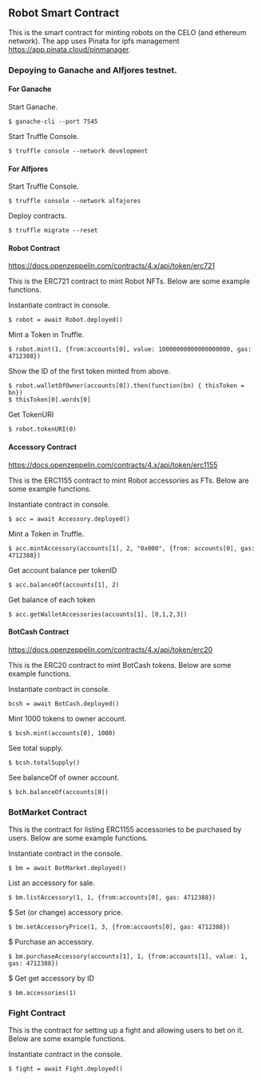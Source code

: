 ## Robot Smart Contract
This is the smart contract for minting robots on the CELO (and ethereum network). The app uses Pinata for ipfs management <https://app.pinata.cloud/pinmanager>.

### Depoying to Ganache and Alfjores testnet.

#### For Ganache
Start Ganache.
```
$ ganache-cli --port 7545
```

Start Truffle Console.
```
$ truffle console --network development
```

#### For Alfjores

Start Truffle Console.
```
$ truffle console --network alfajores
```

Deploy contracts.
```
$ truffle migrate --reset
```

#### Robot Contract
<https://docs.openzeppelin.com/contracts/4.x/api/token/erc721>  

This is the ERC721 contract to mint Robot NFTs. Below are some example functions.  

Instantiate contract in console.
```
$ robot = await Robot.deployed()
```

Mint a Token in Truffle.
```
$ robot.mint(1, {from:accounts[0], value: 10000000000000000000, gas: 4712388})
```

Show the ID of the first token minted from above.
```
$ robot.walletOfOwner(accounts[0]).then(function(bn) { thisToken = bn})
$ thisToken[0].words[0]
```

Get TokenURI
```
$ robot.tokenURI(0)
```

#### Accessory Contract
<https://docs.openzeppelin.com/contracts/4.x/api/token/erc1155>  

This is the ERC1155 contract to mint Robot accessories as FTs. Below are some example functions.   

Instantiate contract in console.
```
$ acc = await Accessory.deployed()
```

Mint a Token in Truffle.
```
$ acc.mintAccessory(accounts[1], 2, "0x000", {from: accounts[0], gas: 4712388})
```

Get account balance per tokenID
```
$ acc.balanceOf(accounts[1], 2)
```

Get balance of each token
```
$ acc.getWalletAccessories(accounts[1], [0,1,2,3])
```

#### BotCash Contract
<https://docs.openzeppelin.com/contracts/4.x/api/token/erc20>  

This is the ERC20 contract to mint BotCash tokens. Below are some example functions.  

Instantiate contract in console.
```
bcsh = await BotCash.deployed()
```

Mint 1000 tokens to owner account.
```
$ bcsh.mint(accounts[0], 1000)
```

See total supply.
```
$ bcsh.totalSupply()
```

See balanceOf of owner account.
```
$ bch.balanceOf(accounts[0])
```

### BotMarket Contract
This is the contract for listing ERC1155 accessories to be purchased by users. Below are some example functions.  

Instantiate contract in the console.
```
$ bm = await BotMarket.deployed()
```

List an accessory for sale.
```
$ bm.listAccessory(1, 1, {from:accounts[0], gas: 4712388})
```

$ Set (or change) accessory price.
```
$ bm.setAccessoryPrice(1, 3, {from:accounts[0], gas: 4712388})
```

$ Purchase an accessory.
```
$ bm.purchaseAccessory(accounts[1], 1, {from:accounts[1], value: 1, gas: 4712388})
```

$ Get get accessory by ID
```
$ bm.accessories(1)
```

### Fight Contract
This is the contract for setting up a fight and allowing users to bet on it. Below are some example functions.  

Instantiate contract in the console.
```
$ fight = await Fight.deployed()
```
